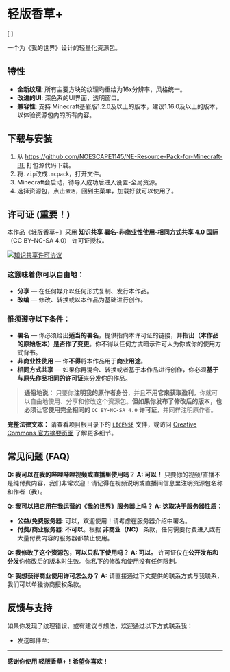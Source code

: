 # 轻版香草+

[ ]

一个为《我的世界》设计的轻量化资源包。

## 特性

*   **全新纹理**: 所有主要方块的纹理均重绘为16x分辨率，风格统一。
*   **改进的UI**: 深色系的UI界面，透明窗口。
*   **兼容性**: 支持 Minecraft基岩版1.2.0及以上的版本，建议1.16.0及以上的版本，以体验资源包内的所有内容。

## 下载与安装

1.  从 https://github.com/NOESCAPE1145/NE-Resource-Pack-for-Minecraft-BE 打包源代码下载。
2.  将`.zip`改成`.mcpack`，打开文件。
3.  Minecraft会启动，待导入成功后进入设置-全局资源。
4.  选择资源包，点击`激活`，回到主菜单，加载好就可以使用了。

## 许可证 (重要！)

本作品《轻版香草+》采用 **知识共享 署名-非商业性使用-相同方式共享 4.0 国际**（CC BY-NC-SA 4.0） 许可证授权。

<a rel="license" href="http://creativecommons.org/licenses/by-nc-sa/4.0/"><img alt="知识共享许可协议" style="border-width:0" src="https://i.creativecommons.org/l/by-nc-sa/4.0/88x31.png" /></a>

### 这意味着你可以自由地：

*   **分享** — 在任何媒介以任何形式复制、发行本作品。
*   **改编** — 修改、转换或以本作品为基础进行创作。

### 惟须遵守以下条件：

*   **署名** — 你必须给出**适当的署名**，提供指向本许可证的链接，并**指出（本作品的原始版本）是否作了变更**。你不得以任何方式暗示许可人为你或你的使用方式背书。
*   **非商业性使用** — 你**不得**将本作品用于**商业用途**。
*   **相同方式共享** — 如果你再混合、转换或者基于本作品进行创作，你必须**基于与原先作品相同的许可证**来分发你的作品。

> **通俗地说：**
> 只要你**注明我的原作者身份**，并且**不用它来获取盈利**，你就可以自由地使用、分享和修改这个资源包。**但如果你发布了修改后的版本，也必须让它使用完全相同的 `CC BY-NC-SA 4.0` 许可证**，并同样注明原作者。

**完整法律文本：**
请查看项目根目录下的 [`LICENSE`](LICENSE) 文件，或访问 [Creative Commons 官方摘要页面](https://creativecommons.org/licenses/by-nc-sa/4.0/deed.zh) 了解更多细节。

## 常见问题 (FAQ)

**Q: 我可以在我的哔哩哔哩视频或直播里使用吗？**
**A: 可以！** 只要你的视频/直播不是纯付费内容，我们非常欢迎！请记得在视频说明或直播间信息里注明资源包名称和作者（我）。

**Q: 我可以把它用在我运营的《我的世界》服务器上吗？**
**A: 这取决于服务器性质：**
*   **公益/免费服务器**: 可以，欢迎使用！请考虑在服务器介绍中署名。
*   **付费/商业服务器**: **不可以**。根据 **非商业（NC）** 条款，任何需要付费进入或有大量付费内容的服务器都禁止使用。

**Q: 我修改了这个资源包，可以只私下使用吗？**
**A: 可以。** 许可证仅在**公开发布和分发**你修改后的版本时生效。你私下的修改和使用没有任何限制。

**Q: 我想获得商业使用许可怎么办？**
**A:** 请直接通过下文提供的联系方式与我联系，我们可以单独协商授权条款。

## 反馈与支持

如果你发现了纹理错误、或有建议与想法，欢迎通过以下方式联系我：
*   发送邮件至: 

---

**感谢你使用 轻版香草+！希望你喜欢！**
